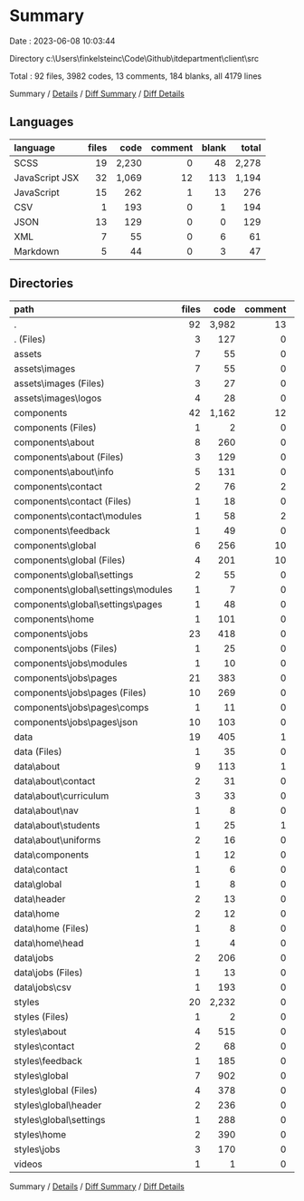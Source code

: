 # Summary

Date : 2023-06-08 10:03:44

Directory c:\\Users\\finkelsteinc\\Code\\Github\\itdepartment\\client\\src

Total : 92 files,  3982 codes, 13 comments, 184 blanks, all 4179 lines

Summary / [Details](details.md) / [Diff Summary](diff.md) / [Diff Details](diff-details.md)

## Languages
| language | files | code | comment | blank | total |
| :--- | ---: | ---: | ---: | ---: | ---: |
| SCSS | 19 | 2,230 | 0 | 48 | 2,278 |
| JavaScript JSX | 32 | 1,069 | 12 | 113 | 1,194 |
| JavaScript | 15 | 262 | 1 | 13 | 276 |
| CSV | 1 | 193 | 0 | 1 | 194 |
| JSON | 13 | 129 | 0 | 0 | 129 |
| XML | 7 | 55 | 0 | 6 | 61 |
| Markdown | 5 | 44 | 0 | 3 | 47 |

## Directories
| path | files | code | comment | blank | total |
| :--- | ---: | ---: | ---: | ---: | ---: |
| . | 92 | 3,982 | 13 | 184 | 4,179 |
| . (Files) | 3 | 127 | 0 | 11 | 138 |
| assets | 7 | 55 | 0 | 6 | 61 |
| assets\\images | 7 | 55 | 0 | 6 | 61 |
| assets\\images (Files) | 3 | 27 | 0 | 3 | 30 |
| assets\\images\\logos | 4 | 28 | 0 | 3 | 31 |
| components | 42 | 1,162 | 12 | 111 | 1,285 |
| components (Files) | 1 | 2 | 0 | 0 | 2 |
| components\\about | 8 | 260 | 0 | 24 | 284 |
| components\\about (Files) | 3 | 129 | 0 | 12 | 141 |
| components\\about\\info | 5 | 131 | 0 | 12 | 143 |
| components\\contact | 2 | 76 | 2 | 7 | 85 |
| components\\contact (Files) | 1 | 18 | 0 | 3 | 21 |
| components\\contact\\modules | 1 | 58 | 2 | 4 | 64 |
| components\\feedback | 1 | 49 | 0 | 5 | 54 |
| components\\global | 6 | 256 | 10 | 25 | 291 |
| components\\global (Files) | 4 | 201 | 10 | 20 | 231 |
| components\\global\\settings | 2 | 55 | 0 | 5 | 60 |
| components\\global\\settings\\modules | 1 | 7 | 0 | 2 | 9 |
| components\\global\\settings\\pages | 1 | 48 | 0 | 3 | 51 |
| components\\home | 1 | 101 | 0 | 5 | 106 |
| components\\jobs | 23 | 418 | 0 | 45 | 463 |
| components\\jobs (Files) | 1 | 25 | 0 | 3 | 28 |
| components\\jobs\\modules | 1 | 10 | 0 | 2 | 12 |
| components\\jobs\\pages | 21 | 383 | 0 | 40 | 423 |
| components\\jobs\\pages (Files) | 10 | 269 | 0 | 38 | 307 |
| components\\jobs\\pages\\comps | 1 | 11 | 0 | 2 | 13 |
| components\\jobs\\pages\\json | 10 | 103 | 0 | 0 | 103 |
| data | 19 | 405 | 1 | 7 | 413 |
| data (Files) | 1 | 35 | 0 | 0 | 35 |
| data\\about | 9 | 113 | 1 | 2 | 116 |
| data\\about\\contact | 2 | 31 | 0 | 0 | 31 |
| data\\about\\curriculum | 3 | 33 | 0 | 0 | 33 |
| data\\about\\nav | 1 | 8 | 0 | 0 | 8 |
| data\\about\\students | 1 | 25 | 1 | 2 | 28 |
| data\\about\\uniforms | 2 | 16 | 0 | 0 | 16 |
| data\\components | 1 | 12 | 0 | 2 | 14 |
| data\\contact | 1 | 6 | 0 | 0 | 6 |
| data\\global | 1 | 8 | 0 | 0 | 8 |
| data\\header | 2 | 13 | 0 | 0 | 13 |
| data\\home | 2 | 12 | 0 | 1 | 13 |
| data\\home (Files) | 1 | 8 | 0 | 1 | 9 |
| data\\home\\head | 1 | 4 | 0 | 0 | 4 |
| data\\jobs | 2 | 206 | 0 | 2 | 208 |
| data\\jobs (Files) | 1 | 13 | 0 | 1 | 14 |
| data\\jobs\\csv | 1 | 193 | 0 | 1 | 194 |
| styles | 20 | 2,232 | 0 | 49 | 2,281 |
| styles (Files) | 1 | 2 | 0 | 1 | 3 |
| styles\\about | 4 | 515 | 0 | 1 | 516 |
| styles\\contact | 2 | 68 | 0 | 0 | 68 |
| styles\\feedback | 1 | 185 | 0 | 0 | 185 |
| styles\\global | 7 | 902 | 0 | 43 | 945 |
| styles\\global (Files) | 4 | 378 | 0 | 39 | 417 |
| styles\\global\\header | 2 | 236 | 0 | 1 | 237 |
| styles\\global\\settings | 1 | 288 | 0 | 3 | 291 |
| styles\\home | 2 | 390 | 0 | 2 | 392 |
| styles\\jobs | 3 | 170 | 0 | 2 | 172 |
| videos | 1 | 1 | 0 | 0 | 1 |

Summary / [Details](details.md) / [Diff Summary](diff.md) / [Diff Details](diff-details.md)